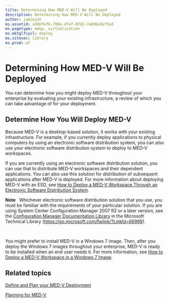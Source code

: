 ```yaml
---
title: Determining How MED-V Will Be Deployed
description: Determining How MED-V Will Be Deployed
author: jamiejdt
ms.assetid: addbfef6-799e-4fe7-87d2-7e096a5ef5a5
ms.pagetype: mdop, virtualization
ms.mktglfcycl: deploy
ms.sitesec: library
ms.prod: w7
---
```



# Determining How MED-V Will Be Deployed


You can determine how you might deploy MED-V throughout your enterprise by evaluating your existing infrastructure, a review of which you can take advantage of for your deployment.

## Determine How You Will Deploy MED-V


Because MED-V is a desktop-based solution, it works with your existing infrastructure. For example, if you currently deploy applications to physical computers by using an electronic software distribution system, you can also use your electronic software distribution system to deploy to MED-V workspaces.

If you are currently using an electronic software distribution solution, you can use that to distribute MED-V workspaces and their dependent applications. You can also use this solution for distribution of subsequent applications after MED-V is deployed. For more information about deploying MED-V with an ESD, see [How to Deploy a MED-V Workspace Through an Electronic Software Distribution System](how-to-deploy-a-med-v-workspace-through-an-electronic-software-distribution-system.md).

**Note**  
Whichever electronic software distribution solution that you use, you must be familiar with the requirements of your particular solution. If you are using System Center Configuration Manager 2007 R2 or a later version, see the [Configuration Manager Documentation Library](https://go.microsoft.com/fwlink/?LinkId=66999) in the Microsoft Technical Library (https://go.microsoft.com/fwlink/?LinkId=66999).

 

You might prefer to install MED-V in a Windows 7 image. Then, after you deploy the Windows 7 images throughout your enterprise, MED-V is ready to be installed when an end user needs it. For more information, see [How to Deploy a MED-V Workspace in a Windows 7 Image](how-to-deploy-a-med-v-workspace-in-a-windows-7-image.md).

## Related topics


[Define and Plan your MED-V Deployment](define-and-plan-your-med-v-deployment.md)

[Planning for MED-V](planning-for-med-v.md)

 

 





